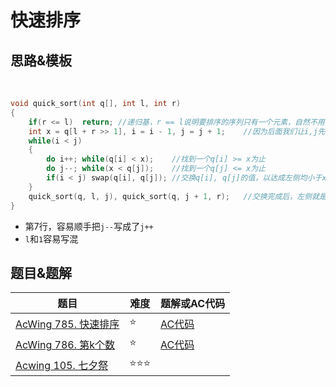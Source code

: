 # 快速排序

## 思路&模板

​		

```cpp
void quick_sort(int q[], int l, int r)
{
    if(r <= l)	return;	//递归基，r == l说明要排序的序列只有一个元素，自然不用操作
    int x = q[l + r >> 1], i = i - 1, j = j + 1;	//因为后面我们让i,j先走一步才开始比较，所以这里i向前退一步，j向后退一步
    while(i < j)
    {
        do i++;	while(q[i] < x);	//找到一个q[i] >= x为止
        do j--; while(x < q[j]);	//找到一个q[j] <= x为止
        if(i < j) swap(q[i], q[j]);	//交换q[i], q[j]的值，以达成左侧均小于x右侧均大于x
    }
    quick_sort(q, l, j), quick_sort(q, j + 1, r);	//交换完成后，左侧就是l~j，右侧就是j+1~r，对这两部分继续以上过程
}
```

- 第7行，容易顺手把`j--`写成了`j++`
- `l`和`1`容易写混

## 题目&题解

| 题目                                                         | 难度 | 题解或AC代码                                                 |
| ------------------------------------------------------------ | ---- | ------------------------------------------------------------ |
| [AcWing 785. 快速排序](https://www.acwing.com/problem/content/787/) | ⭐    | [AC代码](https://github.com/RainGiving/AC/blob/master/Acwing_Basic/code/acwing785_quickSort.cpp) |
| [AcWing 786. 第k个数](https://www.acwing.com/problem/content/788/) | ⭐    | [AC代码](https://github.com/RainGiving/AC/blob/master/Acwing_Basic/code/acwing786_%E7%AC%ACk%E4%B8%AA%E6%95%B0.cpp) |
| [Acwing 105. 七夕祭](https://www.acwing.com/problem/content/107/) | ⭐⭐⭐  |                                                              |

